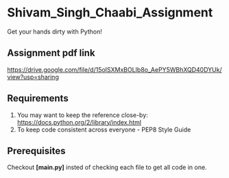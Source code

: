 # Shivam_Singh_Chaabi_Assignment
Get your hands dirty with Python!

## Assignment pdf link
https://drive.google.com/file/d/15oISXMxBOLIb8o_AePY5WBhXQD40DYUk/view?usp=sharing

## Requirements
1. You may want to keep the reference close-by: https://docs.python.org/2/library/index.html
2. To keep code consistent across everyone - PEP8 Style Guide

## Prerequisites
Checkout **[main.py]** insted of checking each file to get all code in one.
